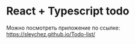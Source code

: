 # React + Typescript todo
Можно посмотреть приложение по ссылке: https://sleychez.github.io/Todo-list/
